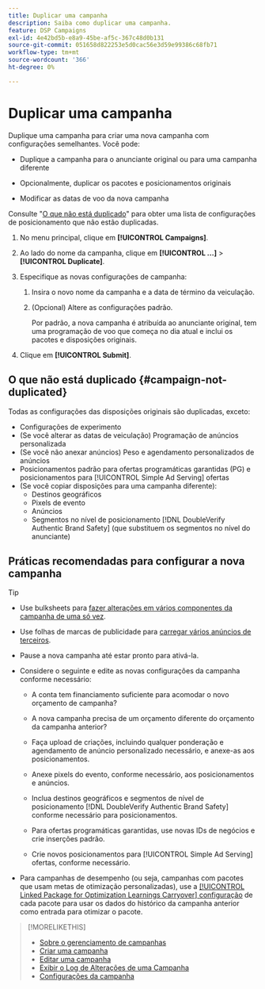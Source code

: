 ```yaml
---
title: Duplicar uma campanha
description: Saiba como duplicar uma campanha.
feature: DSP Campaigns
exl-id: 4e42bd5b-e8a9-45be-af5c-367c48d0b131
source-git-commit: 051658d822253e5d0cac56e3d59e99386c68fb71
workflow-type: tm+mt
source-wordcount: '366'
ht-degree: 0%

---
```


# Duplicar uma campanha

<!-- Some placements don't have this option. Clarify which placement types aren't eligible -- is it PG placements, or all placements using private inventory? And anything else? -->

Duplique uma campanha para criar uma nova campanha com configurações semelhantes. Você pode:

* Duplique a campanha para o anunciante original ou para uma campanha diferente

* Opcionalmente, duplicar os pacotes e posicionamentos originais

* Modificar as datas de voo da nova campanha

Consulte &quot;[O que não está duplicado](#campaign-not-duplicated)&quot; para obter uma lista de configurações de posicionamento que não estão duplicadas.

1. No menu principal, clique em **[!UICONTROL Campaigns]**.

1. Ao lado do nome da campanha, clique em **[!UICONTROL ...]** > **[!UICONTROL Duplicate]**.

1. Especifique as novas configurações de campanha:

   1. Insira o novo nome da campanha e a data de término da veiculação.

   1. (Opcional) Altere as configurações padrão.

      Por padrão, a nova campanha é atribuída ao anunciante original, tem uma programação de voo que começa no dia atual e inclui os pacotes e disposições originais.

1. Clique em **[!UICONTROL Submit]**.

## O que não está duplicado {#campaign-not-duplicated}

Todas as configurações das disposições originais são duplicadas, exceto:

* Configurações de experimento
* (Se você alterar as datas de veiculação) Programação de anúncios personalizada
* (Se você não anexar anúncios) Peso e agendamento personalizados de anúncios
* Posicionamentos padrão para ofertas programáticas garantidas (PG) e posicionamentos para [!UICONTROL Simple Ad Serving] ofertas
* (Se você copiar disposições para uma campanha diferente):
   * Destinos geográficos
   * Pixels de evento
   * Anúncios
   * Segmentos no nível de posicionamento [!DNL DoubleVerify Authentic Brand Safety] (que substituem os segmentos no nível do anunciante)

## Práticas recomendadas para configurar a nova campanha

>[!TIP]
>
>* Use bulksheets para [fazer alterações em vários componentes da campanha de uma só vez](/help/dsp/campaign-management/campaign-components-review-edit.md).
* Use folhas de marcas de publicidade para [carregar vários anúncios de terceiros](/help/dsp/campaign-management/ads/ad-create-multiple.md).

* Pause a nova campanha até estar pronto para ativá-la.

* Considere o seguinte e edite as novas configurações da campanha conforme necessário:

   * A conta tem financiamento suficiente para acomodar o novo orçamento de campanha?

   * A nova campanha precisa de um orçamento diferente do orçamento da campanha anterior?

   * Faça upload de criações, incluindo qualquer ponderação e agendamento de anúncio personalizado necessário, e anexe-as aos posicionamentos.

   * Anexe pixels do evento, conforme necessário, aos posicionamentos e anúncios.

   * Inclua destinos geográficos e segmentos de nível de posicionamento [!DNL DoubleVerify Authentic Brand Safety] conforme necessário para posicionamentos.

   * Para ofertas programáticas garantidas, use novas IDs de negócios e crie inserções padrão.

   * Crie novos posicionamentos para [!UICONTROL Simple Ad Serving] ofertas, conforme necessário.

* Para campanhas de desempenho (ou seja, campanhas com pacotes que usam metas de otimização personalizadas), use a [[!UICONTROL Linked Package for Optimization Learnings Carryover] configuração](/help/dsp/campaign-management/packages/package-settings.md) de cada pacote para usar os dados do histórico da campanha anterior como entrada para otimizar o pacote.

>[!MORELIKETHIS]
>
>* [Sobre o gerenciamento de campanhas](campaign-about.md)
>* [Criar uma campanha](campaign-create.md)
>* [Editar uma campanha](campaign-edit.md)
>* [Exibir o Log de Alterações de uma Campanha](campaign-change-log.md)
>* [Configurações da campanha](campaign-settings.md)
